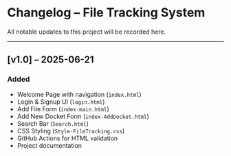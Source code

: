 # Changelog – File Tracking System

All notable updates to this project will be recorded here.

---

## [v1.0] – 2025-06-21
### Added
- Welcome Page with navigation (`index.html`)
- Login & Signup UI (`login.html`)
- Add File Form (`index-main.html`)
- Add New Docket Form (`index-AddDocket.html`)
- Search Bar (`Search.html`)
- CSS Styling (`Style-FileTracking.css`)
- GitHub Actions for HTML validation
- Project documentation
